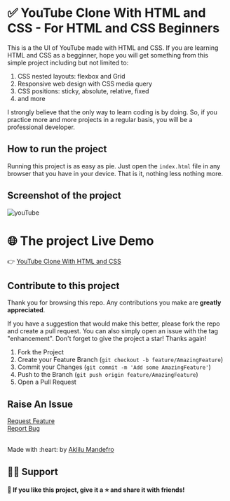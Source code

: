 
# ✅ YouTube Clone With HTML and CSS - For HTML and CSS Beginners

This is a the UI of YouTube made with HTML and CSS. If you are learning HTML and CSS as a begginner, hope you will get something from this simple project including but not limited to:
1. CSS nested layouts: flexbox and Grid
2. Responsive web design with CSS media query
3. CSS positions: sticky, absolute, relative, fixed
4. and more

I strongly believe that the only way to learn coding is by doing. So, if you practice more and more projects in a regular basis, you will be a professional developer. 

<!-- PROJECT LOGO -->

## How to run the project

Running this project is as easy as pie. Just open the `index.html` file in any browser that you have in your device. That is it, nothing less nothing more.

## Screenshot of the project
 <img src="https://i.imgur.com/5ovPKtx.png" alt="youTube">

# 🌐 The project Live Demo
  👉 <a href="https://youtube-clone-by-aklilu-mandefro.netlify.app/">YouTube Clone With HTML and CSS</a><br>
 
## Contribute to this project

Thank you for browsing this repo. Any contributions you make are **greatly
appreciated**.

If you have a suggestion that would make this better, please fork the repo and
create a pull request. You can also simply open an issue with the tag
"enhancement". Don't forget to give the project a star! Thanks again!

1. Fork the Project
2. Create your Feature Branch (`git checkout -b feature/AmazingFeature`)
3. Commit your Changes (`git commit -m 'Add some AmazingFeature'`)
4. Push to the Branch (`git push origin feature/AmazingFeature`)
5. Open a Pull Request

## Raise An Issue
  <p align="left">
    <a href="https://github.com/Aklilu-Mandefro/youtube-clone-with-html-and-css/issues">Request Feature</a><br>
    <a href="https://github.com/Aklilu-Mandefro/youtube-clone-with-html-and-css/issues">Report Bug</a>
  </p>
  
  <br>
Made with :heart: by <a href="https://github.com/Aklilu-Mandefro" target="_blank">Aklilu Mandefro</a>

## 🙋‍♂️  Support
#### 💙  If you like this project, give it a ⭐ and share it with friends!



